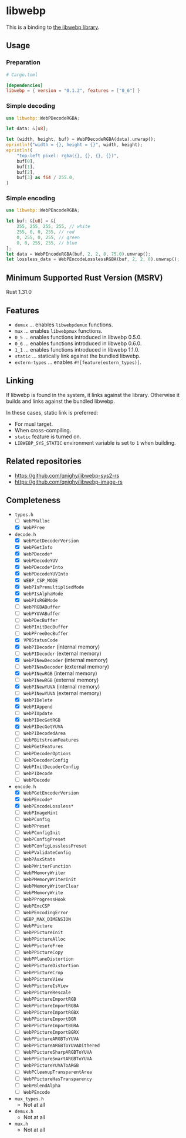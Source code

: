 # libwebp

This is a binding to [the libwebp library](https://developers.google.com/speed/webp/download).

## Usage

### Preparation

```toml
# Cargo.toml

[dependencies]
libwebp = { version = "0.1.2", features = ["0_6"] }
```

### Simple decoding

```rust
use libwebp::WebPDecodeRGBA;

let data: &[u8];

let (width, height, buf) = WebPDecodeRGBA(data).unwrap();
eprintln!("width = {}, height = {}", width, height);
eprintln!(
    "top-left pixel: rgba({}, {}, {}, {})",
    buf[0],
    buf[1],
    buf[2],
    buf[3] as f64 / 255.0,
)
```

### Simple encoding

```rust
use libwebp::WebPEncodeRGBA;

let buf: &[u8] = &[
    255, 255, 255, 255, // white
    255, 0, 0, 255, // red
    0, 255, 0, 255, // green
    0, 0, 255, 255, // blue
];
let data = WebPEncodeRGBA(buf, 2, 2, 8, 75.0).unwrap();
let lossless_data = WebPEncodeLosslessRGBA(buf, 2, 2, 8).unwrap();
```

## Minimum Supported Rust Version (MSRV)

Rust 1.31.0

## Features

- `demux` ... enables `libwebpdemux` functions.
- `mux` ... enables `libwebpmux` functions.
- `0_5` ... enables functions introduced in libwebp 0.5.0.
- `0_6` ... enables functions introduced in libwebp 0.6.0.
- `1_1` ... enables functions introduced in libwebp 1.1.0.
- `static` ... statically link against the bundled libwebp.
- `extern-types` ... enables `#![feature(extern_types)]`.

## Linking

If libwebp is found in the system, it links against the library.
Otherwise it builds and links against the bundled libwebp.

In these cases, static link is preferred:

- For musl target.
- When cross-compiling.
- `static` feature is turned on.
- `LIBWEBP_SYS_STATIC` environment variable is set to `1` when building.

## Related repositories

- https://github.com/qnighy/libwebp-sys2-rs
- https://github.com/qnighy/libwebp-image-rs

## Completeness

- `types.h`
  - [ ] `WebPMalloc`
  - [x] `WebPFree`
- `decode.h`
  - [x] `WebPGetDecoderVersion`
  - [x] `WebPGetInfo`
  - [x] `WebPDecode*`
  - [x] `WebPDecodeYUV`
  - [x] `WebPDecode*Into`
  - [x] `WebPDecodeYUVInto`
  - [x] `WEBP_CSP_MODE`
  - [x] `WebPIsPremultipliedMode`
  - [x] `WebPIsAlphaMode`
  - [x] `WebPIsRGBMode`
  - [ ] `WebPRGBABuffer`
  - [ ] `WebPYUVABuffer`
  - [ ] `WebPDecBuffer`
  - [ ] `WebPInitDecBuffer`
  - [ ] `WebPFreeDecBuffer`
  - [x] `VP8StatusCode`
  - [x] `WebPIDecoder` (internal memory)
  - [ ] `WebPIDecoder` (external memory)
  - [x] `WebPINewDecoder` (internal memory)
  - [ ] `WebPINewDecoder` (external memory)
  - [x] `WebPINewRGB` (internal memory)
  - [ ] `WebPINewRGB` (external memory)
  - [x] `WebPINewYUVA` (internal memory)
  - [ ] `WebPINewYUVA` (external memory)
  - [x] `WebPIDelete`
  - [x] `WebPIAppend`
  - [ ] `WebPIUpdate`
  - [x] `WebPIDecGetRGB`
  - [x] `WebPIDecGetYUVA`
  - [ ] `WebPIDecodedArea`
  - [ ] `WebPBitstreamFeatures`
  - [ ] `WebPGetFeatures`
  - [ ] `WebPDecoderOptions`
  - [ ] `WebPDecoderConfig`
  - [ ] `WebPInitDecoderConfig`
  - [ ] `WebPIDecode`
  - [ ] `WebPDecode`
- `encode.h`
  - [x] `WebPGetEncoderVersion`
  - [x] `WebPEncode*`
  - [x] `WebPEncodeLossless*`
  - [ ] `WebPImageHint`
  - [ ] `WebPConfig`
  - [ ] `WebPPreset`
  - [ ] `WebPConfigInit`
  - [ ] `WebPConfigPreset`
  - [ ] `WebPConfigLosslessPreset`
  - [ ] `WebPValidateConfig`
  - [ ] `WebPAuxStats`
  - [ ] `WebPWriterFunction`
  - [ ] `WebPMemoryWriter`
  - [ ] `WebPMemoryWriterInit`
  - [ ] `WebPMemoryWriterClear`
  - [ ] `WebPMemoryWrite`
  - [ ] `WebPProgressHook`
  - [ ] `WebPEncCSP`
  - [ ] `WebPEncodingError`
  - [ ] `WEBP_MAX_DIMENSION`
  - [ ] `WebPPicture`
  - [ ] `WebPPictureInit`
  - [ ] `WebPPictureAlloc`
  - [ ] `WebPPictureFree`
  - [ ] `WebPPictureCopy`
  - [ ] `WebPPlaneDistortion`
  - [ ] `WebPPictureDistortion`
  - [ ] `WebPPictureCrop`
  - [ ] `WebPPictureView`
  - [ ] `WebPPictureIsView`
  - [ ] `WebPPictureRescale`
  - [ ] `WebPPictureImportRGB`
  - [ ] `WebPPictureImportRGBA`
  - [ ] `WebPPictureImportRGBX`
  - [ ] `WebPPictureImportBGR`
  - [ ] `WebPPictureImportBGRA`
  - [ ] `WebPPictureImportBGRX`
  - [ ] `WebPPictureARGBToYUVA`
  - [ ] `WebPPictureARGBToYUVADithered`
  - [ ] `WebPPictureSharpARGBToYUVA`
  - [ ] `WebPPictureSmartARGBToYUVA`
  - [ ] `WebPPictureYUVAToARGB`
  - [ ] `WebPCleanupTransparentArea`
  - [ ] `WebPPictureHasTransparency`
  - [ ] `WebPBlendAlpha`
  - [ ] `WebPEncode`
- `mux_types.h`
  - Not at all
- `demux.h`
  - Not at all
- `mux.h`
  - Not at all


